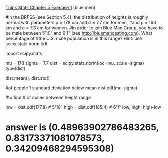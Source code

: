 [Think Stats Chapter 5 Exercise 1](http://greenteapress.com/thinkstats2/html/thinkstats2006.html#toc50) (blue men)

#In the BRFSS (see Section 5.4), the distribution of heights is roughly normal with parameters µ = 178 cm and σ = 7.7 cm for men, #and µ = 163 cm and σ = 7.3 cm for women.
#In order to join Blue Man Group, you have to be male between 5’10” and 6’1” (see http://bluemancasting.com). What percentage of #the U.S. male population is in this range? Hint: use scipy.stats.norm.cdf.

import scipy.stats

mu = 178
sigma = 7.7
dist = scipy.stats.norm(loc=mu, scale=sigma)
type(dist)

dist.mean(), dist.std()

#of people 1 standard deviation below mean
dist.cdf(mu-sigma)

#to find # of males between height range

low = dist.cdf(177.8)    # 5'10"
high = dist.cdf(185.4)   # 6'1"
low, high, high-low

# answer is (0.48963902786483265, 0.83173371081078573, 0.34209468294595308)
